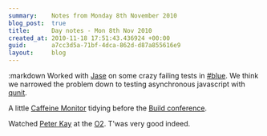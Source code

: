 ```yaml
---
summary:    Notes from Monday 8th November 2010
blog_post:  true
title:      Day notes - Mon 8th Nov 2010
created_at: 2010-11-18 17:51:43.436924 +00:00
guid:       a7cc3d5a-71bf-4dca-862d-d87a855616e9
layout:     blog
---
```

:markdown
  Worked with [Jase](http://jasoncale.com/) on some crazy failing tests in [#blue](https://hashblue.com/).  We think we narrowed the problem down to testing asynchronous javascript with [qunit](http://docs.jquery.com/Qunit).

  A little [Caffeine Monitor](http://cm.buildconf.com/) tidying before the [Build conference](http://buildconf.com/).

  Watched [Peter Kay](http://en.wikipedia.org/wiki/Peter_Kay) at the [O2](http://www.theo2.co.uk/).  T'was very good indeed.

